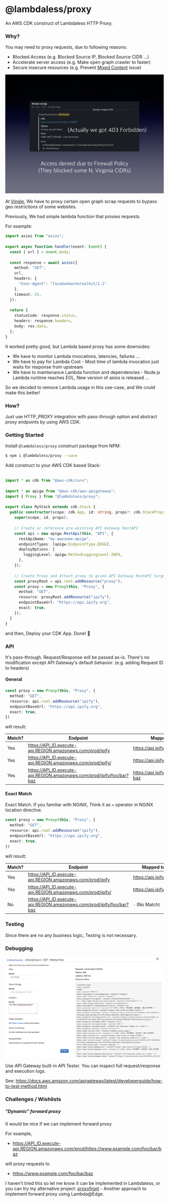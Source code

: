 # @lambdaless/proxy

An AWS CDK construct of Lambdaless HTTP Proxy.

### Why?

You may need to proxy requests, due to following reasons:

- Blocked Access (e.g. Blocked Source IP, Blocked Source CIDR ...)
- Accelerate server access (e.g. Make open graph crawler to faster)
- Secure insecure resources (e.g. Prevent [Mixed Content](https://developers.google.com/web/fundamentals/security/prevent-mixed-content/what-is-mixed-content?hl=en) issue) 
 
 
![Example](./assets/blocked.png) 

At [Vingle](https://www.vingle.net), We have to proxy certain open graph scrap requests to bypass geo restrictions of some websites.

Previously, We had simple lambda function that proxies requests. 

For example: 

```typescript
import axios from "axios";

export async function handler(event: Event) {
  const { url } = event.body;
 
  const response = await axios({
    method: "GET",
    url,
    headers: {
      "User-Agent": "facebookexternalhit/1.1"
    },
    timeout: 15,
  });

  return { 
    statusCode: response.status,
    headers: response.headers,
    body: res.data,
  };
}
```

It worked pretty good, but Lambda based proxy has some downsides:

- We have to monitor Lambda invocations, latencies, failures ...
- We have to pay for Lambda Cost - Most time of lambda invocation just waits for response from upstream
- We have to maintenance Lambda function and dependencies - Node.js Lambda runtime reaches EOL, New version of axios is released ...   

So we decided to remove Lambda usage in this use-case, and We could make this better!

### How?

Just use HTTP_PROXY integration with pass-through option and abstract proxy endpoints by using AWS CDK. 


### Getting Started

Install `@lambdaless/proxy` construct package from NPM:

```bash
$ npm i @lambdaless/proxy --save
```

Add construct to your AWS CDK based Stack:

```typescript

import * as cdk from "@aws-cdk/core";

import * as apigw from "@aws-cdk/aws-apigateway";
import { Proxy } from "@lambdaless/proxy";

export class MyStack extends cdk.Stack {
  public constructor(scope: cdk.App, id: string, props?: cdk.StackProps) {
    super(scope, id, props);

    // Create or reference pre-existing API Gateway RestAPI
    const api = new apigw.RestApi(this, "API", {
      restApiName: "my-awesome-apigw",
      endpointTypes: [apigw.EndpointType.EDGE],
      deployOptions: {
        loggingLevel: apigw.MethodLoggingLevel.INFO,
      },
    });

    // Create Proxy and Attach proxy to given API Gateway RestAPI target
    const proxyRoot = api.root.addResource("proxy");
    const proxy = new Proxy(this, "Proxy", {
      method: "GET",
      resource: proxyRoot.addResource("ipify"),
      endpointBaseUrl: "https://api.ipify.org",
      exact: true,
    });
  }
}
```

and then, Deploy your CDK App. Done! 🎉

### API

It's pass-through. Request/Response will be passed as-is. There's no modification except API Gateway's default behavior. (e.g. adding Request ID to headers) 


#### General

```typescript
const proxy = new Proxy(this, "Proxy", {
  method: "GET",
  resource: api.root.addResource("ipify"),
  endpointBaseUrl: "https://api.ipify.org",
  exact: true,
})
```

will result:

| Match? | Endpoint | Mapped to |
| -------- | --------- | ------- |
| Yes | https://API_ID.execute-api.REGION.amazonaws.com/prod/ipify | https://api.ipify.org/ |
| Yes | https://API_ID.execute-api.REGION.amazonaws.com/prod/ipify/ | https://api.ipify.org/ |
| Yes | https://API_ID.execute-api.REGION.amazonaws.com/prod/ipify/foo/bar?baz | https://api.ipify.org/foo/bar?baz |


#### Exact Match

Exact Match. If you familiar with NGiNX, Think it as  `=` operator in NGiNX location directive. 

```typescript
const proxy = new Proxy(this, "Proxy", {
  method: "GET",
  resource: api.root.addResource("ipify"),
  endpointBaseUrl: "https://api.ipify.org",
  exact: true,
})
```

will result:

| Match? | Endpoint | Mapped to |
| -------- | --------- | ------- |
| Yes | https://API_ID.execute-api.REGION.amazonaws.com/prod/ipify | https://api.ipify.org/ |
| Yes | https://API_ID.execute-api.REGION.amazonaws.com/prod/ipify/ | https://api.ipify.org/ |
| No | https://API_ID.execute-api.REGION.amazonaws.com/prod/ipify/foo/bar?baz | `-` (No Match) |


### Testing

Since there are no any business logic, Testing is not necessary.


### Debugging

![tester](./assets/tester.png)

Use API Gateway built-in API Tester. You can inspect full request/response and execution logs.

See: https://docs.aws.amazon.com/apigateway/latest/developerguide/how-to-test-method.html


### Challenges / Wishlists

##### "Dynamic" forward proxy

It would be nice if we can implement forward proxy

For example, 

- https://API_ID.execute-api.REGION.amazonaws.com/prod/https://www.example.com/foo/bar/baz

will proxy requests to

- https://www.example.com/foo/bar/baz

I haven't tried this so let me know it can be implemented in Lambdaless, 
or you can try my alternative project: [proxyfront](https://github.com/mooyoul/proxyfront) - Another approach to implement forward proxy using Lambda@Edge.

